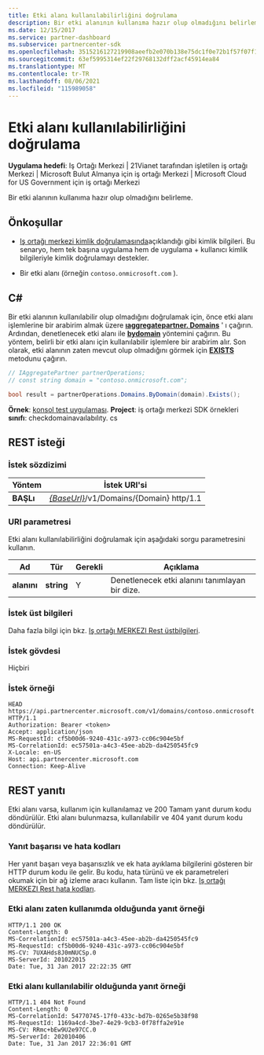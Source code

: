 ```yaml
---
title: Etki alanı kullanılabilirliğini doğrulama
description: Bir etki alanının kullanıma hazır olup olmadığını belirleme.
ms.date: 12/15/2017
ms.service: partner-dashboard
ms.subservice: partnercenter-sdk
ms.openlocfilehash: 3515216127219908aeefb2e070b138e75dc1f0e72b1f57f07f1dbff65ab79558
ms.sourcegitcommit: 63ef5995314ef22f29768132dff2acf45914ea84
ms.translationtype: MT
ms.contentlocale: tr-TR
ms.lasthandoff: 08/06/2021
ms.locfileid: "115989058"
---
```

# <a name="verify-domain-availability"></a>Etki alanı kullanılabilirliğini doğrulama

**Uygulama hedefi**: Iş Ortağı Merkezi | 21Vianet tarafından işletilen iş ortağı Merkezi | Microsoft Bulut Almanya için iş ortağı Merkezi | Microsoft Cloud for US Government için iş ortağı Merkezi

Bir etki alanının kullanıma hazır olup olmadığını belirleme.

## <a name="prerequisites"></a>Önkoşullar

- [Iş ortağı merkezi kimlik doğrulamasında](partner-center-authentication.md)açıklandığı gibi kimlik bilgileri. Bu senaryo, hem tek başına uygulama hem de uygulama + kullanıcı kimlik bilgileriyle kimlik doğrulamayı destekler.

- Bir etki alanı (örneğin `contoso.onmicrosoft.com` ).

## <a name="c"></a>C\#

Bir etki alanının kullanılabilir olup olmadığını doğrulamak için, önce etki alanı işlemlerine bir arabirim almak üzere [**ıaggregatepartner. Domains**](/dotnet/api/microsoft.store.partnercenter.ipartner.domains) ' ı çağırın. Ardından, denetlenecek etki alanı ile [**bydomain**](/dotnet/api/microsoft.store.partnercenter.domains.idomaincollection.bydomain) yöntemini çağırın. Bu yöntem, belirli bir etki alanı için kullanılabilir işlemlere bir arabirim alır. Son olarak, etki alanının zaten mevcut olup olmadığını görmek için [**EXISTS**](/dotnet/api/microsoft.store.partnercenter.domains.idomain.exists) metodunu çağırın.

``` csharp
// IAggregatePartner partnerOperations;
// const string domain = "contoso.onmicrosoft.com";

bool result = partnerOperations.Domains.ByDomain(domain).Exists();
```

**Örnek**: [konsol test uygulaması](console-test-app.md). **Project**: iş ortağı merkezi SDK örnekleri **sınıfı**: checkdomainavaılabılıty. cs

## <a name="rest-request"></a>REST isteği

### <a name="request-syntax"></a>İstek sözdizimi

| Yöntem   | İstek URI'si                                                              |
|----------|--------------------------------------------------------------------------|
| **BAŞLı** | [*{BaseUrl}*](partner-center-rest-urls.md)/v1/Domains/{Domain} http/1.1 |

### <a name="uri-parameter"></a>URI parametresi

Etki alanı kullanılabilirliğini doğrulamak için aşağıdaki sorgu parametresini kullanın.

| Ad       | Tür       | Gerekli | Açıklama                                   |
|------------|------------|----------|-----------------------------------------------|
| **alanını** | **string** | Y        | Denetlenecek etki alanını tanımlayan bir dize. |

### <a name="request-headers"></a>İstek üst bilgileri

Daha fazla bilgi için bkz. [Iş ortağı MERKEZI Rest üstbilgileri](headers.md).

### <a name="request-body"></a>İstek gövdesi

Hiçbiri

### <a name="request-example"></a>İstek örneği

```http
HEAD https://api.partnercenter.microsoft.com/v1/domains/contoso.onmicrosoft.com HTTP/1.1
Authorization: Bearer <token>
Accept: application/json
MS-RequestId: cf5b00d6-9240-431c-a973-cc06c904e5bf
MS-CorrelationId: ec57501a-a4c3-45ee-ab2b-da4250545fc9
X-Locale: en-US
Host: api.partnercenter.microsoft.com
Connection: Keep-Alive
```

## <a name="rest-response"></a>REST yanıtı

Etki alanı varsa, kullanım için kullanılamaz ve 200 Tamam yanıt durum kodu döndürülür. Etki alanı bulunmazsa, kullanılabilir ve 404 yanıt durum kodu döndürülür.

### <a name="response-success-and-error-codes"></a>Yanıt başarısı ve hata kodları

Her yanıt başarı veya başarısızlık ve ek hata ayıklama bilgilerini gösteren bir HTTP durum kodu ile gelir. Bu kodu, hata türünü ve ek parametreleri okumak için bir ağ izleme aracı kullanın. Tam liste için bkz. [Iş ortağı MERKEZI Rest hata kodları](error-codes.md).

### <a name="response-example-for-when-the-domain-is-already-in-use"></a>Etki alanı zaten kullanımda olduğunda yanıt örneği

```http
HTTP/1.1 200 OK
Content-Length: 0
MS-CorrelationId: ec57501a-a4c3-45ee-ab2b-da4250545fc9
MS-RequestId: cf5b00d6-9240-431c-a973-cc06c904e5bf
MS-CV: 7UXAHds8J0mNUCSp.0
MS-ServerId: 201022015
Date: Tue, 31 Jan 2017 22:22:35 GMT
```

### <a name="response-example-for-when-the-domain-is-available"></a>Etki alanı kullanılabilir olduğunda yanıt örneği

```http
HTTP/1.1 404 Not Found
Content-Length: 0
MS-CorrelationId: 54770745-17f0-433c-bd7b-0265e5b38f98
MS-RequestId: 1169a4cd-3be7-4e29-9cb3-0f78ffa2e91e
MS-CV: RRmc+bEw9U2e97CC.0
MS-ServerId: 202010406
Date: Tue, 31 Jan 2017 22:36:01 GMT
```
